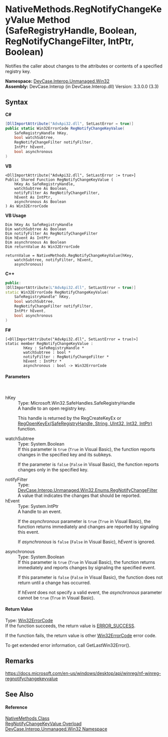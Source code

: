 # NativeMethods.RegNotifyChangeKeyValue Method (SafeRegistryHandle, Boolean, RegNotifyChangeFilter, IntPtr, Boolean)
 

Notifies the caller about changes to the attributes or contents of a specified registry key.

**Namespace:**&nbsp;<a href="N_DevCase_Interop_Unmanaged_Win32">DevCase.Interop.Unmanaged.Win32</a><br />**Assembly:**&nbsp;DevCase.Interop (in DevCase.Interop.dll) Version: 3.3.0.0 (3.3)

## Syntax

**C#**<br />
``` C#
[DllImportAttribute("AdvApi32.dll", SetLastError = true)]
public static Win32ErrorCode RegNotifyChangeKeyValue(
	SafeRegistryHandle hKey,
	bool watchSubtree,
	RegNotifyChangeFilter notifyFilter,
	IntPtr hEvent,
	bool asynchronous
)
```

**VB**<br />
``` VB
<DllImportAttribute("AdvApi32.dll", SetLastError := true>]
Public Shared Function RegNotifyChangeKeyValue ( 
	hKey As SafeRegistryHandle,
	watchSubtree As Boolean,
	notifyFilter As RegNotifyChangeFilter,
	hEvent As IntPtr,
	asynchronous As Boolean
) As Win32ErrorCode
```

**VB Usage**<br />
``` VB Usage
Dim hKey As SafeRegistryHandle
Dim watchSubtree As Boolean
Dim notifyFilter As RegNotifyChangeFilter
Dim hEvent As IntPtr
Dim asynchronous As Boolean
Dim returnValue As Win32ErrorCode

returnValue = NativeMethods.RegNotifyChangeKeyValue(hKey, 
	watchSubtree, notifyFilter, hEvent, 
	asynchronous)
```

**C++**<br />
``` C++
public:
[DllImportAttribute(L"AdvApi32.dll", SetLastError = true)]
static Win32ErrorCode RegNotifyChangeKeyValue(
	SafeRegistryHandle^ hKey, 
	bool watchSubtree, 
	RegNotifyChangeFilter notifyFilter, 
	IntPtr hEvent, 
	bool asynchronous
)
```

**F#**<br />
``` F#
[<DllImportAttribute("AdvApi32.dll", SetLastError = true)>]
static member RegNotifyChangeKeyValue : 
        hKey : SafeRegistryHandle * 
        watchSubtree : bool * 
        notifyFilter : RegNotifyChangeFilter * 
        hEvent : IntPtr * 
        asynchronous : bool -> Win32ErrorCode 

```


#### Parameters
&nbsp;<dl><dt>hKey</dt><dd>Type: Microsoft.Win32.SafeHandles.SafeRegistryHandle<br />A handle to an open registry key. 

 This handle is returned by the RegCreateKeyEx or <a href="M_DevCase_Interop_Unmanaged_Win32_NativeMethods_RegOpenKeyEx">RegOpenKeyEx(SafeRegistryHandle, String, UInt32, Int32, IntPtr)</a> function.</dd><dt>watchSubtree</dt><dd>Type: System.Boolean<br />If this parameter is `true` (`True` in Visual Basic), the function reports changes in the specified key and its subkeys. 

 If the parameter is `false` (`False` in Visual Basic), the function reports changes only in the specified key.</dd><dt>notifyFilter</dt><dd>Type: <a href="T_DevCase_Interop_Unmanaged_Win32_Enums_RegNotifyChangeFilter">DevCase.Interop.Unmanaged.Win32.Enums.RegNotifyChangeFilter</a><br />A value that indicates the changes that should be reported.</dd><dt>hEvent</dt><dd>Type: System.IntPtr<br />A handle to an event. 

 If the *asynchronous* parameter is `true` (`True` in Visual Basic), the function returns immediately and changes are reported by signaling this event. 

 If *asynchronous* is `false` (`False` in Visual Basic), *hEvent* is ignored.</dd><dt>asynchronous</dt><dd>Type: System.Boolean<br />If this parameter is `true` (`True` in Visual Basic), the function returns immediately and reports changes by signaling the specified event. 

 If this parameter is `false` (`False` in Visual Basic), the function does not return until a change has occurred. 

 If *hEvent* does not specify a valid event, the *asynchronous* parameter cannot be `true` (`True` in Visual Basic).</dd></dl>

#### Return Value
Type: <a href="T_DevCase_Interop_Unmanaged_Win32_Enums_Win32ErrorCode">Win32ErrorCode</a><br />If the function succeeds, the return value is <a href="T_DevCase_Interop_Unmanaged_Win32_Enums_Win32ErrorCode">ERROR_SUCCESS</a>. 

 If the function fails, the return value is other <a href="T_DevCase_Interop_Unmanaged_Win32_Enums_Win32ErrorCode">Win32ErrorCode</a> error code. 

 To get extended error information, call GetLastWin32Error().

## Remarks
<a href="https://docs.microsoft.com/en-us/windows/desktop/api/winreg/nf-winreg-regnotifychangekeyvalue" target="_blank">https://docs.microsoft.com/en-us/windows/desktop/api/winreg/nf-winreg-regnotifychangekeyvalue</a>

## See Also


#### Reference
<a href="T_DevCase_Interop_Unmanaged_Win32_NativeMethods">NativeMethods Class</a><br /><a href="Overload_DevCase_Interop_Unmanaged_Win32_NativeMethods_RegNotifyChangeKeyValue">RegNotifyChangeKeyValue Overload</a><br /><a href="N_DevCase_Interop_Unmanaged_Win32">DevCase.Interop.Unmanaged.Win32 Namespace</a><br />